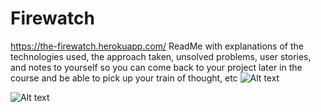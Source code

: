 # Firewatch
https://the-firewatch.herokuapp.com/
ReadMe with explanations of the technologies used, the approach taken, unsolved problems, user stories, and notes to yourself so you can come back to your project later in the course and be able to pick up your train of thought, etc
![Alt text](https://user-images.githubusercontent.com/7662760/63144865-d545a400-bfa9-11e9-8fba-683ba3c95ed2.png)

![Alt text](https://user-images.githubusercontent.com/7662760/63144864-d4147700-bfa9-11e9-84bd-748218e2dbb2.png)

